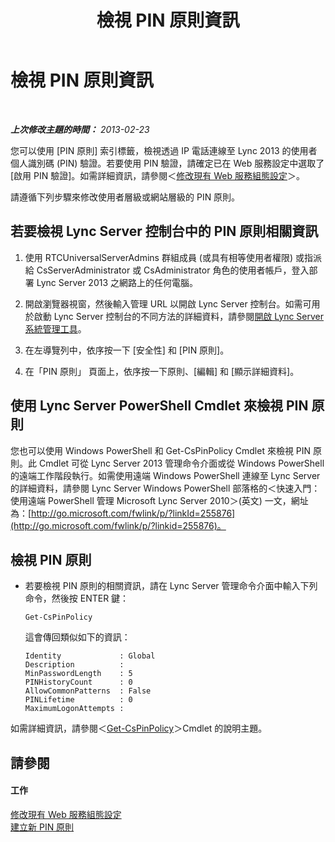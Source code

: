 ﻿---
title: 檢視 PIN 原則資訊
TOCTitle: 檢視 PIN 原則資訊
ms:assetid: 1d48b060-d77f-44ee-b70f-3ce128aedac4
ms:mtpsurl: https://technet.microsoft.com/zh-tw/library/JJ687985(v=OCS.15)
ms:contentKeyID: 49889966
ms.date: 08/10/2015
mtps_version: v=OCS.15
ms.translationtype: HT
---

# 檢視 PIN 原則資訊

 

_**上次修改主題的時間：** 2013-02-23_

您可以使用 \[PIN 原則\] 索引標籤，檢視透過 IP 電話連線至 Lync 2013 的使用者個人識別碼 (PIN) 驗證。若要使用 PIN 驗證，請確定已在 Web 服務設定中選取了 \[啟用 PIN 驗證\]。如需詳細資訊，請參閱＜[修改現有 Web 服務組態設定](lync-server-2013-modify-existing-web-service-configuration-settings.md)＞。

請遵循下列步驟來修改使用者層級或網站層級的 PIN 原則。

## 若要檢視 Lync Server 控制台中的 PIN 原則相關資訊

1.  使用 RTCUniversalServerAdmins 群組成員 (或具有相等使用者權限) 或指派給 CsServerAdministrator 或 CsAdministrator 角色的使用者帳戶，登入部署 Lync Server 2013 之網路上的任何電腦。

2.  開啟瀏覽器視窗，然後輸入管理 URL 以開啟 Lync Server 控制台。如需可用於啟動 Lync Server 控制台的不同方法的詳細資料，請參閱[開啟 Lync Server 系統管理工具](lync-server-2013-open-lync-server-administrative-tools.md)。

3.  在左導覽列中，依序按一下 \[安全性\] 和 \[PIN 原則\]。

4.  在「PIN 原則」 頁面上，依序按一下原則、\[編輯\] 和 \[顯示詳細資料\]。

## 使用 Lync Server PowerShell Cmdlet 來檢視 PIN 原則

您也可以使用 Windows PowerShell 和 Get-CsPinPolicy Cmdlet 來檢視 PIN 原則。此 Cmdlet 可從 Lync Server 2013 管理命令介面或從 Windows PowerShell 的遠端工作階段執行。如需使用遠端 Windows PowerShell 連線至 Lync Server 的詳細資料，請參閱 Lync Server Windows PowerShell 部落格的＜快速入門：使用遠端 PowerShell 管理 Microsoft Lync Server 2010＞(英文) 一文，網址為：[http://go.microsoft.com/fwlink/p/?linkId=255876](http://go.microsoft.com/fwlink/p/?linkid=255876)。

## 檢視 PIN 原則

  - 若要檢視 PIN 原則的相關資訊，請在 Lync Server 管理命令介面中輸入下列命令，然後按 ENTER 鍵：
    
        Get-CsPinPolicy
    
    這會傳回類似如下的資訊：
    
        Identity             : Global
        Description          :
        MinPasswordLength    : 5
        PINHistoryCount      : 0
        AllowCommonPatterns  : False
        PINLifetime          : 0
        MaximumLogonAttempts :

如需詳細資訊，請參閱＜[Get-CsPinPolicy](get-cspinpolicy.md)＞Cmdlet 的說明主題。

## 請參閱

#### 工作

[修改現有 Web 服務組態設定](lync-server-2013-modify-existing-web-service-configuration-settings.md)  
[建立新 PIN 原則](lync-server-2013-create-a-new-pin-policy.md)

